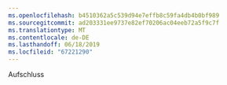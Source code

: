 ```yaml
---
ms.openlocfilehash: b4510362a5c539d94e7effb8c59fa4db4b0bf989
ms.sourcegitcommit: ad203331ee9737e82ef70206ac04eeb72a5f9c7f
ms.translationtype: MT
ms.contentlocale: de-DE
ms.lasthandoff: 06/18/2019
ms.locfileid: "67221290"
---
```

Aufschluss